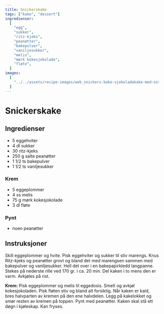 ```yaml
---
title: Snickerskake
tags: ["kake", "dessert"]
ingredienser:
  [
    "egg",
    "sukker",
    "ritz-kjeks",
    "peanøtter",
    "bakepulver",
    "vaniljesukker",
    "melis",
    "mørk kokesjokolade",
    "fløte",
  ]
images:
  [
    "../../assets/recipe-images/web_snickers-kake-sjokoladekake-med-ostekrem.jpg",
  ]
---
```


# Snickerskake

## Ingredienser

- 5 eggehviter
- 4 dl sukker
- 30 ritz-kjeks
- 250 g salte peanøtter
- 1 1/2 ts bakepulver
- 1 1/2 ts vaniljesukker

### Krem

- 5 eggeplommer
- 4 ss melis
- 75 g mørk kokesjokolade
- 3 dl fløte

### Pynt

- noen peanøtter

## Instruksjoner

Skill eggeplommer og hvite. Pisk eggehviter og sukker til stiv marengs. Knus Ritz-kjeks og peanøtter grovt og bland det med marengsen sammen med bakepulver og vaniljesukker. Hell det over i en bakepapirkledd langpanne. Stekes på nederste rille ved 170 gr. i ca. 20 min.
Del kaken i to mens den er varm. Avkjøles på rist.

**Krem:** Pisk eggeplommer og melis til eggedosis. Smelt og avkjøl kokesjokoladen. Pisk fløten stiv og bland alt forsiktig.
Når kaken er kald, bres halvparten av kremen på den ene halvdelen. Legg på kakelokket og smør resten av kremen på toppen. Pynt med peanøtter. Kaken skal stå ett døgn i kjøleskap. Kan fryses.
